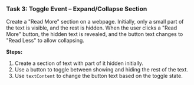 ### **Task 3: Toggle Event – Expand/Collapse Section**
Create a "Read More" section on a webpage. Initially, only a small part of the text is visible, and the rest is hidden. When the user clicks a "Read More" button, the hidden text is revealed, and the button text changes to "Read Less" to allow collapsing.

**Steps:**
1. Create a section of text with part of it hidden initially.
2. Use a button to toggle between showing and hiding the rest of the text.
3. Use `textContent` to change the button text based on the toggle state.